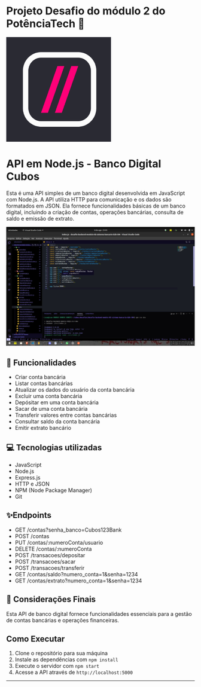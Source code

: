 # Projeto Desafio do módulo 2 do PotênciaTech 🚀

![Logo Cubos Academy](img/logo.png)

# API em Node.js - Banco Digital Cubos

Esta é uma API simples de um banco digital desenvolvida em JavaScript com Node.js. A API utiliza HTTP para comunicação e os dados são formatados em JSON. Ela fornece funcionalidades básicas de um banco digital, incluindo a criação de contas, operações bancárias, consulta de saldo e emissão de extrato.

![Código do projeto](img/code.png)

## 🚀 Funcionalidades

- Criar conta bancária
- Listar contas bancárias
- Atualizar os dados do usuário da conta bancária
- Excluir uma conta bancária
- Depósitar em uma conta bancária
- Sacar de uma conta bancária
- Transferir valores entre contas bancárias
- Consultar saldo da conta bancária
- Emitir extrato bancário

## 💻 Tecnologias utilizadas

- JavaScript
- Node.js
- Express.js
- HTTP e JSON
- NPM (Node Package Manager)
- Git

## ✨Endpoints

- GET /contas?senha_banco=Cubos123Bank
- POST /contas
- PUT /contas/:numeroConta/usuario
- DELETE /contas/:numeroConta
- POST /transacoes/depositar
- POST /transacoes/sacar
- POST /transacoes/transferir
- GET /contas/saldo?numero_conta=1&senha=1234
- GET /contas/extrato?numero_conta=1&senha=1234

## 🏁 Considerações Finais

Esta API de banco digital fornece funcionalidades essenciais para a gestão de contas bancárias e operações financeiras.

## Como Executar

1. Clone o repositório para sua máquina
2. Instale as dependências com `npm install`
3. Execute o servidor com `npm start`
4. Acesse a API através de `http://localhost:5000`

---



